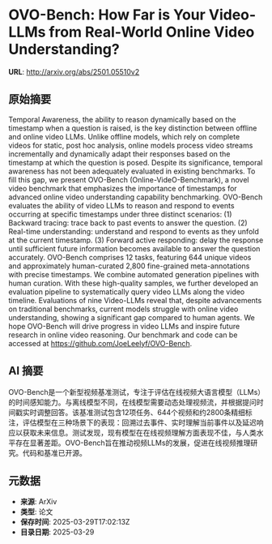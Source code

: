 # OVO-Bench: How Far is Your Video-LLMs from Real-World Online Video Understanding?

**URL**: http://arxiv.org/abs/2501.05510v2

## 原始摘要

Temporal Awareness, the ability to reason dynamically based on the timestamp
when a question is raised, is the key distinction between offline and online
video LLMs. Unlike offline models, which rely on complete videos for static,
post hoc analysis, online models process video streams incrementally and
dynamically adapt their responses based on the timestamp at which the question
is posed. Despite its significance, temporal awareness has not been adequately
evaluated in existing benchmarks. To fill this gap, we present OVO-Bench
(Online-VideO-Benchmark), a novel video benchmark that emphasizes the
importance of timestamps for advanced online video understanding capability
benchmarking. OVO-Bench evaluates the ability of video LLMs to reason and
respond to events occurring at specific timestamps under three distinct
scenarios: (1) Backward tracing: trace back to past events to answer the
question. (2) Real-time understanding: understand and respond to events as they
unfold at the current timestamp. (3) Forward active responding: delay the
response until sufficient future information becomes available to answer the
question accurately. OVO-Bench comprises 12 tasks, featuring 644 unique videos
and approximately human-curated 2,800 fine-grained meta-annotations with
precise timestamps. We combine automated generation pipelines with human
curation. With these high-quality samples, we further developed an evaluation
pipeline to systematically query video LLMs along the video timeline.
Evaluations of nine Video-LLMs reveal that, despite advancements on traditional
benchmarks, current models struggle with online video understanding, showing a
significant gap compared to human agents. We hope OVO-Bench will drive progress
in video LLMs and inspire future research in online video reasoning. Our
benchmark and code can be accessed at https://github.com/JoeLeelyf/OVO-Bench.


## AI 摘要

OVO-Bench是一个新型视频基准测试，专注于评估在线视频大语言模型（LLMs）的时间感知能力。与离线模型不同，在线模型需要动态处理视频流，并根据提问时间戳实时调整回答。该基准测试包含12项任务、644个视频和约2800条精细标注，评估模型在三种场景下的表现：回溯过去事件、实时理解当前事件以及延迟响应以获取未来信息。测试发现，现有模型在在线视频理解方面表现不佳，与人类水平存在显著差距。OVO-Bench旨在推动视频LLMs的发展，促进在线视频推理研究。代码和基准已开源。

## 元数据

- **来源**: ArXiv
- **类型**: 论文
- **保存时间**: 2025-03-29T17:02:13Z
- **目录日期**: 2025-03-29
